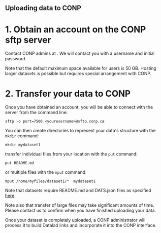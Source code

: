 ## Uploading data to CONP

# 1. Obtain an account on the CONP sftp server

Contact CONP admins at <insert email address here>.  We will contact you with a username and initial password.

Note that the default maximum space available for users is 50 GB.  Hosting larger datasets is possible but requires special arrangement with CONP.

# 2. Transfer your data to CONP

Once you have obtained an account, you will be able to connect with the server from the command line:

```
sftp -o port=7500 <yourusername>@sftp.conp.ca
```

You can then create directories to represent your data's structure with the ```mkdir``` command:

```
mkdir mydataset1
```

transfer individual files from your location with the ```put``` command:

```
put README.md
```

or multiple files with the ```mput``` command:

```
mput /home/myfiles/dataset1/*  mydataset1
```

Note that datasets require README.md and DATS.json files as specified [here](https://portal.conp.ca/share).

Note also that transfer of large files may take significant amounts of time.  Please contact us to confirm when you have finished uploading your data.

Once your dataset is completely uploaded, a CONP administrator will process it to build Datalad links and incorporate it into the CONP interface.

